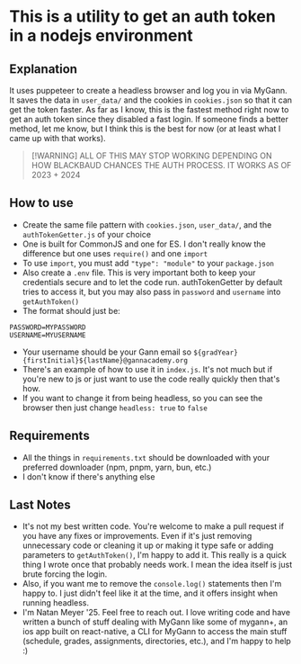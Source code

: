 # This is a utility to get an auth token in a nodejs environment

## Explanation

It uses puppeteer to create a headless browser and log you in via MyGann. It saves the data in `user_data/` and the cookies in `cookies.json` so that it can get the token faster. As far as I know, this is the fastest method right now to get an auth token since they disabled a fast login. If someone finds a better method, let me know, but I think this is the best for now (or at least what I came up with that works).

> [!WARNING] ALL OF THIS MAY STOP WORKING DEPENDING ON HOW BLACKBAUD CHANCES THE AUTH PROCESS. IT WORKS AS OF 2023 + 2024

## How to use

- Create the same file pattern with `cookies.json`, `user_data/`, and the `authTokenGetter.js` of your choice
- One is built for CommonJS and one for ES. I don't really know the difference but one uses `require()` and one `import`
- To use `import`, you must add `"type": "module"` to your `package.json`
- Also create a `.env` file. This is very important both to keep your credentials secure and to let the code run. authTokenGetter by default tries to access it, but you may also pass in `password` and `username` into `getAuthToken()`
- The format should just be:

```dotenv
PASSWORD=MYPASSWORD
USERNAME=MYUSERNAME
```

- Your username should be your Gann email so `${gradYear}{firstInitial}${lastName}@gannacademy.org`
- There's an example of how to use it in `index.js`. It's not much but if you're new to js or just want to use the code really quickly then that's how.
- If you want to change it from being headless, so you can see the browser then just change `headless: true` to `false`

## Requirements

- All the things in `requirements.txt` should be downloaded with your preferred downloader (npm, pnpm, yarn, bun, etc.)
- I don't know if there's anything else

## Last Notes

- It's not my best written code. You're welcome to make a pull request if you have any fixes or improvements. Even if it's just removing unnecessary code or cleaning it up or making it type safe or adding parameters to `getAuthToken()`, I'm happy to add it. This really is a quick thing I wrote once that probably needs work. I mean the idea itself is just brute forcing the login.
- Also, if you want me to remove the `console.log()` statements then I'm happy to. I just didn't feel like it at the time, and it offers insight when running headless.
- I'm Natan Meyer '25. Feel free to reach out. I love writing code and have written a bunch of stuff dealing with MyGann like some of mygann+, an ios app built on react-native, a CLI for MyGann to access the main stuff (schedule, grades, assignments, directories, etc.), and I'm happy to help :)

